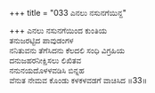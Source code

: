 +++
title = "033 ಎನಲು ನಸುನಗೆಯಿನ್ದ"

+++
ಎನಲು ನಸುನಗೆಯಿಂದ ಕುಂತಿಯ  
ತನುಜರಟ್ಟಿದ ಪಾವುಡಂಗಳ  
ನನಿತುವನು ತೆಗೆಸಿದನು ಕೆಲದಲಿ ಸಂಧಿ ವಿಗ್ರಹಿಯ  
ದನುಜಹರನೀಕ್ಷಿಸಲು ಲಿಖಿತವ  
ನನುನಯದೊಳಳವಡಿಸಿ ಬಿನ್ನಹ  
ವೆನುತ ನೇಮವ ಕೊಂಡು ಕಳಕಳವಡಗೆ ವಾಚಿಸಿದ      ॥33॥